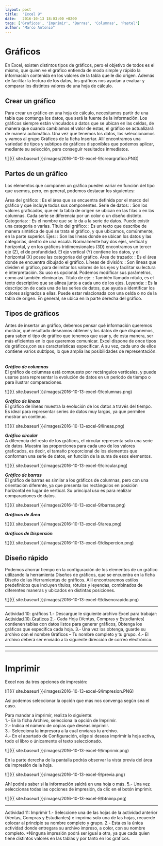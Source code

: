 ```yaml
---
layout: post
title:  "Excel 9"
date:   2016-10-13 18:03:00 +0200
tags: ['Graficos', 'Imprimir', 'Barras', 'Columnas', 'Pastel']
author: "Marco Antonio"
---
```

# Gráficos

En Excel, existen distintos tipos de gráficos, pero el objetivo de todos es el mismo, que quien ve el gráfico entienda de modo simple y rápido la información contenida en los valores de la tabla que le dio origen. Además de facilitar la lectura de los datos, los gráficos nos ayudan a evaluar y comparar los distintos valores de una hoja de cálculo.

## Crear un gráfico 

Para crear un gráfico en una hoja de cálculo, necesitamos partir de una tabla que contenga los datos, que será la fuente de la información. Los gráficos siempre están vinculados a datos que se ubican en las celdas, de manera que cuando cambiamos el valor de estas, el gráfico se actualizará de manera automática.
Una vez que tenemos los datos, los seleccionamos y vamos al grupo Gráficos de la ficha Insertar. Allí encontramos una variedad de tipos y subtipos de gráficos disponibles que podemos aplicar, mediante su selección, para conseguir resultados inmediatos.

![]({{ site.baseurl }}/images/2016-10-13-excel-9/creargrafico.PNG)

## Partes de un gráfico 
Los elementos que componen un gráfico pueden variar en función del tipo que usemos, pero, en general, podemos destacar los siguientes: 

Área del gráfico:
 : Es el área que se encuentra definida por el marco del gráfico y que incluye todos sus componentes. 
Serie de datos:
 : Son los valores graficados, que en la tabla de origen se ubican en las filas o en las columnas. Cada serie se diferencia por un color o un diseño distinto.
Categorías:
 : Es el nombre que se le da a la serie de datos. Puede existir una categoría o varias. 
Título del gráfico:
 : Es un texto que describe de manera sintética de qué se trata el gráfico, y que ubicamos, comúnmente, en la parte superior. 
Ejes:
 : Son las líneas donde se ubican los datos y las categorías, dentro de una escala. Normalmente hay dos ejes, vertical y horizontal, y en los gráficos tridimensionales (3D) encontramos un tercer eje (Z), el de profundidad. El eje vertical (Y) contiene los datos, y el horizontal (X) posee las categorías del gráfico. 
Área de trazado:
 : Es el área donde se encuentra dibujado el gráfico. 
Líneas de división:
 : Son líneas que dividen el gráfico, para delimitar los valores de los ejes y facilitar su lectura e interpretación. Su uso es opcional. Podemos modificar sus parámetros, como así también eliminarlas. 
Título de eje:
 : También llamado rótulo, es el texto descriptivo que se alinea junto a cada uno de los ejes. 
Leyenda:
 : Es la descripción de cada una de las series de datos, que ayuda a identificar los colores asignados a ellas. Puede estar relacionada con una celda o no de la tabla de origen. En general, se ubica en la parte derecha del gráfico.

## Tipos de gráficos

Antes de insertar un gráfico, debemos pensar qué información queremos mostrar, qué resultado deseamos obtener y los datos de que disponemos, para saber el tipo de gráfico que tenemos que usar y, de esta manera, ser más eficientes en lo que queremos comunicar. Excel dispone de once tipos de gráficos,con sus características especificar. A su vez, cada uno de ellos contiene varios subtipos, lo que amplía las posibilidades de representación. <br>  
<br>
***Gráfico de columnas*** <br>
El gráfico de columnas está compuesto por rectángulos verticales, y puede usarse para representar la evolución de datos en un período de tiempo o para ilustrar comparaciones.

![]({{ site.baseurl }}/images/2016-10-13-excel-9/columnas.png)


***Gráfico de líneas*** <br>
El gráfico de líneas muestra la evolución de los datos a través del tiempo. Es ideal para representar series de datos muy largas, ya que permiten mostrar un continuo.

![]({{ site.baseurl }}/images/2016-10-13-excel-9/lineas.png)

***Gráfico circular*** <br>
A diferencia del resto de los gráficos, el circular representa solo una serie de datos. Muestra las proporciones para cada uno de los valores graficados, es decir, el tamaño proporcional de los elementos que conforman una serie de datos, en función de la suma de esos elementos.

![]({{ site.baseurl }}/images/2016-10-13-excel-9/circular.png)


***Gráfico de barras*** <br>
El gráfico de barras es similar a los gráficos de columnas, pero con una orientación diferente, ya que presenta los rectángulos en posición horizontal en lugar de vertical. Su principal uso es para realizar comparaciones de datos.

![]({{ site.baseurl }}/images/2016-10-13-excel-9/barras.png)

***Gráficos de Área*** <br>

![]({{ site.baseurl }}/images/2016-10-13-excel-9/area.png)

***Gráficos de Dispersión*** <br>

![]({{ site.baseurl }}/images/2016-10-13-excel-9/dispercion.png)

 
## Diseño rápido 
Podemos ahorrar tiempo en la configuración de los elementos de un gráfico utilizando la herramienta Diseños de gráficos, que se encuentra en la ficha Diseño de las Herramientas de gráficos. Allí encontraremos estilos predefinidos que incluyen títulos, rótulos y leyendas, combinados de diferentes maneras y ubicados en distintas posiciones.

![]({{ site.baseurl }}/images/2016-10-13-excel-9/disenorapido.png)
 
***
Actividad 10: gráficos
1.- Descargue le siguiente archivo Excel para trabajar:
<a target="_blank" href="https://github.com/marcoC76/marcoc76.github.io/raw/master/pdf/Actividad%2011.xlsx">Actividad 10: Graficos</a>
2.- Cada Hoja (Ventas, Compras y Estudiantes) contienen tablas con datos listos para generar gráficos, Obtenga los gráficos que especifica cada hoja.
3.- Una vez los obtenga, guarde su archivo con el nombre Gráficos – Tu nombre completo y tu grupo.
4.- El archivo deberá ser enviado a la siguiente dirección de correo electrónico.

***
***

# Imprimir
Excel nos da tres opciones de impresión:

![]({{ site.baseurl }}/images/2016-10-13-excel-9/impresion.PNG)

Así podemos seleccionar la opción que más nos convenga según sea el caso.

Para mandar a imprimir, realiza lo siguiente: <br>
1.- En la ficha Archivo, selecciona la opción de Imprimir.<br>
2.- Indica el número de copias que deseas imprimir.<br>
3.- Selecciona la impresora a la cual enviaras tu archivo. <br>
4.- En el apartado de Configuración, elige si deseas imprimir la hoja activa, todo el libro o únicamente el texto seleccionado. <br>

![]({{ site.baseurl }}/images/2016-10-13-excel-9/imprimir.png)

En la parte derecha de la pantalla podrás observar la vista previa del área de impresión de la hoja.

![]({{ site.baseurl }}/images/2016-10-13-excel-9/previa.png)


Ahí podrás saber si la información saldrá en una hoja o más.
5.- Una vez seleccionas todas las opciones de impresión, da clic en el botón imprimir.

![]({{ site.baseurl }}/images/2016-10-13-excel-9/btnimp.png)

***
Actividad 11: Imprimir
1.- Seleccione una de las hojas de la actividad anterior (Ventas, Compras y Estudiantes) e imprima solo una de las hojas, recuerde colocar al principio su nombre completo y grupo.
2.- Esta es la única actividad donde entregara su archivo impreso, a color, con su nombre completo.
*Ninguna impresión podrá ser igual a otra, ya que cada quien tiene distintos valores en las tablas y por tanto en los graficos.
